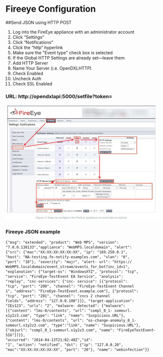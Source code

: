 # Fireeye Configuration

##Send JSON using HTTP POST

1. Log into the FireEye appliance with an administrator account
2. Click “Settings”
3. Click “Notifications”
4. Click the “http” hyperlink
5. Make sure the "Event type" check box is selected
6. If the Global HTTP Settings are already set—leave them
7. Add HTTP Server
8. Name Your Server (i.e. OpenDXLHTTP)
9. Check Enabled
10. Uncheck Auth
11. Check SSL Enabled

### URL: http://opendxlapi:5000/setfile?token=<your token>


![fireeye configuration](images/fireeye-splunk.jpg)   


### Fireeye JSON example
```
{"msg": "extended", "product": "Web MPS", "version":
"7.0.0.138133","appliance": "WebMPS.localdomain", "alert":
{"src": {"mac":"XX:XX:XX:XX:XX:XX", "ip": "169.250.0.1",
"host": "NA-testing.fe-notify-examples.com", "vlan": "0",
"port": "10"}, "severity": "majr", "alert- url": "https://
WebMPS.localdomain/event_stream/events_for_bot?inc_id=1",
"explanation": {"target-os": "WindowsXYZ", "protocol": "tcp",
"service": "FireEye-TestEvent EA Service", "analysis":
"replay", "cnc-services": {"cnc- service": [{"protocol":
"tcp", "port": "200", "channel": "FireEye-TestEvent Channel
1", "address": "FireEye-TestEvent.example.com"}, {"protocol":
"tcp", "port": "201", "channel": "cncs 2 channel
fields", "address": "127.0.0.100"}]}, "target-application":
"IEx123", "urls": "2", "malware- detected": {"malware":
[{"content": "lms-0/contents", "url": "compl_0_1- someurl.
x1y2z3.com", "type": "link", "name": "Suspicious.URL"},
{"content": "lms-0/contents", "url": "os-change-anomaly_0_1-
someurl.x1y2z3.com", "type":"link", "name": "Suspicious.URL"},
{"objurl": "compl_0_1-someurl.x1y2z3.com", "name": "FireEyeTestEvent-SIG"}]}},
"occurred": "2014-04-13T21:02:48Z","id":
"1", "action": "notified", "dst": {"ip": "127.0.0.20",
"mac":"XX:XX:XX:XX:XX:XX", "port": "20"}, "name": "webinfection"}}
```